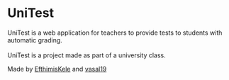 # UniTest

UniTest is a web application for teachers to provide tests to students with automatic grading. <br /><br />
UniTest is a project made as part of a university class. <br />

Made by [EfthimisKele](https://github.com/EfthimisKele) and [vasal19](https://github.com/vasal19)
